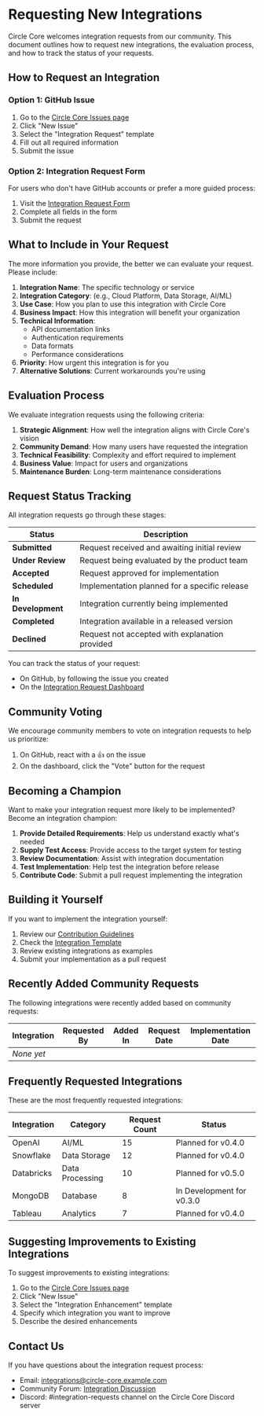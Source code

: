 # Requesting New Integrations

Circle Core welcomes integration requests from our community. This document outlines how to request new integrations, the evaluation process, and how to track the status of your requests.

## How to Request an Integration

### Option 1: GitHub Issue

1. Go to the [Circle Core Issues page](https://github.com/ol-s-cloud/circle-core/issues)
2. Click "New Issue"
3. Select the "Integration Request" template
4. Fill out all required information
5. Submit the issue

### Option 2: Integration Request Form

For users who don't have GitHub accounts or prefer a more guided process:

1. Visit the [Integration Request Form](https://circle-core.example.com/integration-request)
2. Complete all fields in the form
3. Submit the request

## What to Include in Your Request

The more information you provide, the better we can evaluate your request. Please include:

1. **Integration Name**: The specific technology or service
2. **Integration Category**: (e.g., Cloud Platform, Data Storage, AI/ML)
3. **Use Case**: How you plan to use this integration with Circle Core
4. **Business Impact**: How this integration will benefit your organization
5. **Technical Information**:
   - API documentation links
   - Authentication requirements
   - Data formats
   - Performance considerations
6. **Priority**: How urgent this integration is for you
7. **Alternative Solutions**: Current workarounds you're using

## Evaluation Process

We evaluate integration requests using the following criteria:

1. **Strategic Alignment**: How well the integration aligns with Circle Core's vision
2. **Community Demand**: How many users have requested the integration
3. **Technical Feasibility**: Complexity and effort required to implement
4. **Business Value**: Impact for users and organizations
5. **Maintenance Burden**: Long-term maintenance considerations

## Request Status Tracking

All integration requests go through these stages:

| Status | Description |
|--------|-------------|
| **Submitted** | Request received and awaiting initial review |
| **Under Review** | Request being evaluated by the product team |
| **Accepted** | Request approved for implementation |
| **Scheduled** | Implementation planned for a specific release |
| **In Development** | Integration currently being implemented |
| **Completed** | Integration available in a released version |
| **Declined** | Request not accepted with explanation provided |

You can track the status of your request:
- On GitHub, by following the issue you created
- On the [Integration Request Dashboard](https://circle-core.example.com/integration-requests)

## Community Voting

We encourage community members to vote on integration requests to help us prioritize:

1. On GitHub, react with a 👍 on the issue
2. On the dashboard, click the "Vote" button for the request

## Becoming a Champion

Want to make your integration request more likely to be implemented? Become an integration champion:

1. **Provide Detailed Requirements**: Help us understand exactly what's needed
2. **Supply Test Access**: Provide access to the target system for testing
3. **Review Documentation**: Assist with integration documentation
4. **Test Implementation**: Help test the integration before release
5. **Contribute Code**: Submit a pull request implementing the integration

## Building it Yourself

If you want to implement the integration yourself:

1. Review our [Contribution Guidelines](../CONTRIBUTING.md)
2. Check the [Integration Template](templates/integration-template.md)
3. Review existing integrations as examples
4. Submit your implementation as a pull request

## Recently Added Community Requests

The following integrations were recently added based on community requests:

| Integration | Requested By | Added In | Request Date | Implementation Date |
|-------------|--------------|----------|--------------|---------------------|
| *None yet* | | | | |

## Frequently Requested Integrations

These are the most frequently requested integrations:

| Integration | Category | Request Count | Status |
|-------------|----------|---------------|--------|
| OpenAI | AI/ML | 15 | Planned for v0.4.0 |
| Snowflake | Data Storage | 12 | Planned for v0.4.0 |
| Databricks | Data Processing | 10 | Planned for v0.5.0 |
| MongoDB | Database | 8 | In Development for v0.3.0 |
| Tableau | Analytics | 7 | Planned for v0.4.0 |

## Suggesting Improvements to Existing Integrations

To suggest improvements to existing integrations:

1. Go to the [Circle Core Issues page](https://github.com/ol-s-cloud/circle-core/issues)
2. Click "New Issue"
3. Select the "Integration Enhancement" template
4. Specify which integration you want to improve
5. Describe the desired enhancements

## Contact Us

If you have questions about the integration request process:

- Email: integrations@circle-core.example.com
- Community Forum: [Integration Discussion](https://forum.circle-core.example.com/integrations)
- Discord: #integration-requests channel on the Circle Core Discord server
